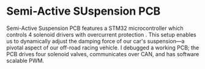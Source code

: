 # Semi-Active SUspension PCB

Semi-Active Suspension PCB features a STM32 microcontroller which controls 4 solenoid drivers with overcurrent protection . This setup enables us to dynamically adjust the damping force of our car's suspension—a pivotal aspect of our off-road racing vehicle. I debugged a working PCB; the PCB drives four solenoid valves, communicates over CAN, and has software scalable PWM.